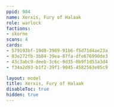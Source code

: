 ```yaml
---
ppid: 984
name: Xerxis, Fury of Halaak
role: warlock
factions:
- skorne
scans: 4
cards:
- 579193bf-19d0-3989-91b6-f5d71d4ae23a
- 03e272fb-3b84-39ea-87fa-dfe676990de3
- 43c3abc9-deeb-3c6c-9d35-0b9f1d53a3d4
- f34a2d93-b1f2-39f1-9045-4582563e05c9

layout: model
title: Xerxis, Fury of Halaak
disableToc: true
hidden: true
---
```

